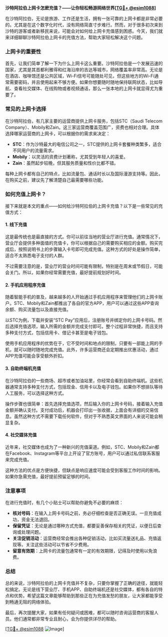 **沙特阿拉伯上网卡怎麽充值？——让你轻松畅游网络世界[[TG💪+ @esim1088](https://t.me/s/esim1088)]**

在沙特阿拉伯，无论是旅游、工作还是生活，拥有一张可靠的上网卡都是非常必要的。尤其是在这个数字化时代，没有网络简直寸步难行。然而，对于很多初次来到沙特的游客或者新移民来说，可能会对如何给上网卡充值感到困惑。今天，我们就来详细聊聊沙特阿拉伯上网卡的充值方法，帮助大家轻松解决这个问题。

### 上网卡的重要性

首先，让我们简单了解一下为什么上网卡这么重要。沙特阿拉伯是一个发展迅速的国家，尤其是其首都利雅得和红海沿岸的吉达等城市，网络覆盖率非常高。无论是在酒店、咖啡馆还是公共区域，Wi-Fi信号可能随处可见，但这些地方的Wi-Fi通常需要密码，并且使用起来不够方便。如果你想要随时随地保持联网状态，比如导航、查看社交媒体、在线购物或者视频通话，那么一张本地的上网卡就显得尤为重要了。

### 常见的上网卡选择

在沙特阿拉伯，有几家主要的运营商提供上网卡服务，包括STC（Saudi Telecom Company）、Mobily和Zain。这三家运营商覆盖范围广，资费也相对合理。具体选择哪家运营商的上网卡，可以根据你的需求来决定：

- **STC**：作为沙特最大的电信公司之一，STC提供的上网卡套餐种类繁多，适合不同用户的流量需求。
- **Mobily**：以灵活的资费计划著称，尤其受到年轻人的喜爱。
- **Zain**：虽然起步较晚，但其服务质量和性价比都不错。

每种上网卡都有自己的特点，比如流量包、通话时长以及国际漫游支持等。因此，在购买之前，建议先了解清楚自己最需要哪些功能。

### 如何充值上网卡？

接下来就是本文的重点——如何给沙特阿拉伯的上网卡充值？以下是一些常见的充值方式：

#### 1. 线下充值

这是最传统也是最直接的方式。你可以前往当地的营业厅进行充值。通常情况下，营业厅会提供多种面值的充值卡，你可以根据自己的需要购买相应的金额。购买完成后，按照说明书上的步骤输入卡号即可完成充值。这种方式的好处是操作简单，适合不太熟悉电子支付的人群。

不过需要注意的是，营业厅的营业时间可能有限制，特别是在周末或节假日，可能会关门。所以，如果你经常需要充值，最好提前规划好时间。

#### 2. 手机应用程序充值

随着智能手机的普及，越来越多的人开始通过手机应用程序来管理他们的上网卡账户。STC、Mobily和Zain都推出了各自的官方APP，用户可以通过这些APP查询余额、购买流量包以及直接充值。

以STC为例，下载并安装“STC Pay”应用后，注册账号并绑定你的上网卡号码。然后选择充值选项，输入所需的金额并完成支付即可。整个过程非常快捷，而且支持多种支付方式，包括信用卡、借记卡甚至是电子钱包。

使用手机应用程序的优势在于，它不受时间和地点的限制，只要有一部能上网的手机，就可以随时随地完成充值。此外，许多运营商还会定期推出优惠活动，通过APP充值可能会享受额外折扣。

#### 3. 自助终端机充值

在沙特阿拉伯的一些商场、超市或者加油站里，你经常会看到自助终端机。这些机器通常支持多种支付方式，包括现金、信用卡以及电子钱包。如果你不想排队等待人工服务，可以选择这种方式。

操作步骤也很简单：首先选择充值选项，然后输入你的上网卡号码，接着输入充值金额并确认支付。支付成功后，机器会打印出一张收据，上面会有详细的交易信息。虽然这种方式不需要下载任何软件，但对于不熟悉英文界面的人来说可能会稍显复杂。

#### 4. 社交媒体充值

近年来，社交媒体也成为了一种新兴的充值渠道。例如，STC、Mobily和Zain都在Facebook、Instagram等平台上开设了官方账号，用户可以通过私信联系客服来完成充值。

这种方法的优点是方便快捷，但缺点是响应速度可能会受到客服工作时间的影响。如果你急需充值，最好提前预留足够的时间。

### 注意事项

在进行充值时，有几个小贴士可以帮助你避免不必要的麻烦：

- **核对号码**：在输入上网卡号码之前，务必仔细检查是否正确无误。一旦充值成功，资金无法退回。
- **保留凭证**：无论是通过哪种方式充值，都要妥善保存相关的凭证，以便日后查询或处理问题。
- **关注促销活动**：运营商经常会推出各种促销活动，比如买流量送礼品、充值返现等。关注这些活动可以节省不少费用。
- **留意有效期**：上网卡的流量包通常有一定的有效期限，记得及时使用以免浪费。

### 总结

总的来说，沙特阿拉伯的上网卡充值并不复杂，只要你掌握了正确的途径，就能轻松搞定。无论是线下营业厅、手机APP、自助终端机还是社交媒体，都有各自的特点和优势。希望这篇文章能够帮助到那些正在为充值发愁的朋友，让大家都能享受到畅通无阻的网络体验。

最后，再次提醒大家，如果有任何疑问或困难，都可以随时咨询运营商的客服人员。他们通常都非常专业且耐心，会为你提供详尽的帮助。

[[TG💪+ @esim1088](https://t.me/s/esim1088) ![Image](https://i.postimg.cc/4NQfJmqS/Snipaste-2025-05-13-00-14-12.png)]